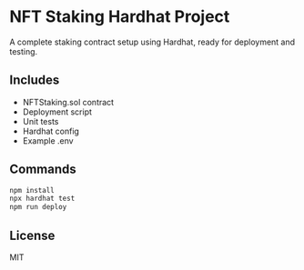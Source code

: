 # NFT Staking Hardhat Project

A complete staking contract setup using Hardhat, ready for deployment and testing.

## Includes
- NFTStaking.sol contract
- Deployment script
- Unit tests
- Hardhat config
- Example .env

## Commands

```bash
npm install
npx hardhat test
npm run deploy
```

## License
MIT
